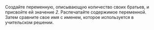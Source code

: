 
Создайте переменную, описывающую количество своих братьев, и присвойте ей значение *2*. Распечатайте содержимое переменной. Затем сравните свое имя с именем, которое используется в учительском решении.
